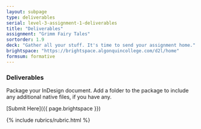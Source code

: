 ```yaml
---
layout: subpage
type: deliverables
serial: level-3-assignment-1-deliverables
title: "Deliverables"
assignment: "Grimm Fairy Tales"
sortorder: 1.9
deck: "Gather all your stuff. It's time to send your assignment home."
brightspace: "https://brightspace.algonquincollege.com/d2l/home"
formsum: formative
---
```

### Deliverables

Package your InDesign document. Add a folder to the package to include any additional native files, if you have any.

[Submit Here]({{ page.brightspace }})

{% include rubrics/rubric.html %}
